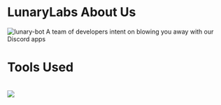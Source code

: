 # LunaryLabs About Us
<img src="https://media.discordapp.net/attachments/1067468183918891058/1067790316855369798/image.png" alt="lunary-bot">
A team of developers intent on blowing you away with our Discord apps 

# Tools Used
<div>
 <div> 
   <img alt="" src="https://img.shields.io/static/v1?label=Node.js&color=green&message=%20&logo=nodedotjs&style=for-the-badge">
   <img alt="" src="https://img.shields.io/static/v1?label=TypeScript&color=cyan&message=%20&logo=typescript&style=for-the-badge">
   <img alt="" src="https://img.shields.io/static/v1?label=Git&color=orange&message=%20&logo=git&style=for-the-badge">
 <div>
<div>

<img src="contributions.svg">

<img width="0" src="https://visitor-badge.glitch.me/badge?page_id=LunaryLabs" />
